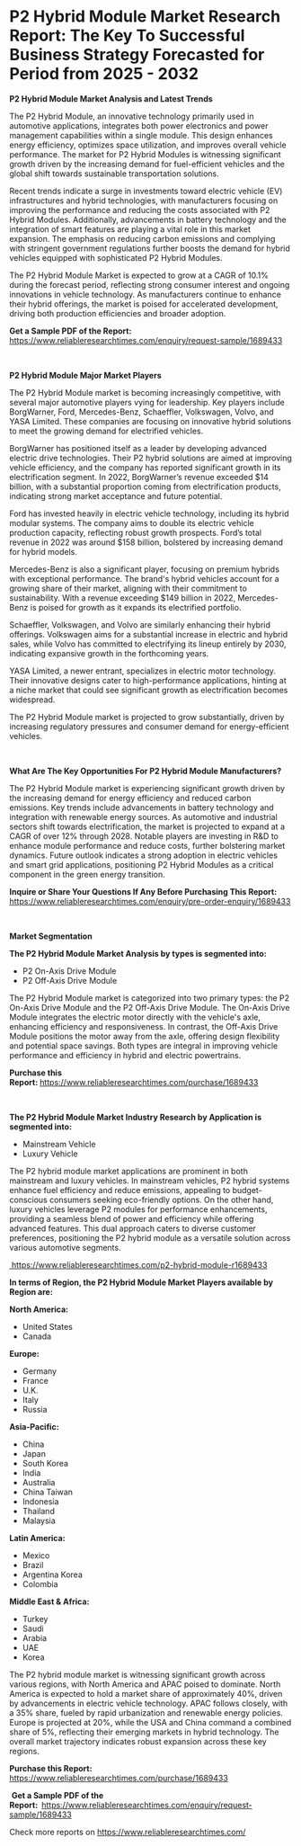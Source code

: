 <p><h1>P2 Hybrid Module Market Research Report: The Key To Successful Business Strategy Forecasted for Period from 2025 - 2032</h1></p><p><strong>P2 Hybrid Module Market Analysis and Latest Trends</strong></p>
<p><p>The P2 Hybrid Module, an innovative technology primarily used in automotive applications, integrates both power electronics and power management capabilities within a single module. This design enhances energy efficiency, optimizes space utilization, and improves overall vehicle performance. The market for P2 Hybrid Modules is witnessing significant growth driven by the increasing demand for fuel-efficient vehicles and the global shift towards sustainable transportation solutions.</p><p>Recent trends indicate a surge in investments toward electric vehicle (EV) infrastructures and hybrid technologies, with manufacturers focusing on improving the performance and reducing the costs associated with P2 Hybrid Modules. Additionally, advancements in battery technology and the integration of smart features are playing a vital role in this market expansion. The emphasis on reducing carbon emissions and complying with stringent government regulations further boosts the demand for hybrid vehicles equipped with sophisticated P2 Hybrid Modules.</p><p>The P2 Hybrid Module Market is expected to grow at a CAGR of 10.1% during the forecast period, reflecting strong consumer interest and ongoing innovations in vehicle technology. As manufacturers continue to enhance their hybrid offerings, the market is poised for accelerated development, driving both production efficiencies and broader adoption.</p></p>
<p><strong>Get a Sample PDF of the Report:&nbsp;</strong> <a href="https://www.reliableresearchtimes.com/enquiry/request-sample/1689433?utm_campaign=3056&utm_medium=2&utm_source=Github&utm_content=ia&utm_term=26032025&utm_id=p2-hybrid-module">https://www.reliableresearchtimes.com/enquiry/request-sample/1689433</a></p>
<p>&nbsp;</p>
<p><strong>P2 Hybrid Module Major Market Players</strong></p>
<p><p>The P2 Hybrid Module market is becoming increasingly competitive, with several major automotive players vying for leadership. Key players include BorgWarner, Ford, Mercedes-Benz, Schaeffler, Volkswagen, Volvo, and YASA Limited. These companies are focusing on innovative hybrid solutions to meet the growing demand for electrified vehicles.</p><p>BorgWarner has positioned itself as a leader by developing advanced electric drive technologies. Their P2 hybrid solutions are aimed at improving vehicle efficiency, and the company has reported significant growth in its electrification segment. In 2022, BorgWarner’s revenue exceeded $14 billion, with a substantial proportion coming from electrification products, indicating strong market acceptance and future potential.</p><p>Ford has invested heavily in electric vehicle technology, including its hybrid modular systems. The company aims to double its electric vehicle production capacity, reflecting robust growth prospects. Ford’s total revenue in 2022 was around $158 billion, bolstered by increasing demand for hybrid models.</p><p>Mercedes-Benz is also a significant player, focusing on premium hybrids with exceptional performance. The brand's hybrid vehicles account for a growing share of their market, aligning with their commitment to sustainability. With a revenue exceeding $149 billion in 2022, Mercedes-Benz is poised for growth as it expands its electrified portfolio.</p><p>Schaeffler, Volkswagen, and Volvo are similarly enhancing their hybrid offerings. Volkswagen aims for a substantial increase in electric and hybrid sales, while Volvo has committed to electrifying its lineup entirely by 2030, indicating expansive growth in the forthcoming years.</p><p>YASA Limited, a newer entrant, specializes in electric motor technology. Their innovative designs cater to high-performance applications, hinting at a niche market that could see significant growth as electrification becomes widespread.</p><p>The P2 Hybrid Module market is projected to grow substantially, driven by increasing regulatory pressures and consumer demand for energy-efficient vehicles.</p></p>
<p>&nbsp;</p>
<p><strong>What Are The Key Opportunities For P2 Hybrid Module Manufacturers?</strong></p>
<p><p>The P2 Hybrid Module market is experiencing significant growth driven by the increasing demand for energy efficiency and reduced carbon emissions. Key trends include advancements in battery technology and integration with renewable energy sources. As automotive and industrial sectors shift towards electrification, the market is projected to expand at a CAGR of over 12% through 2028. Notable players are investing in R&D to enhance module performance and reduce costs, further bolstering market dynamics. Future outlook indicates a strong adoption in electric vehicles and smart grid applications, positioning P2 Hybrid Modules as a critical component in the green energy transition.</p></p>
<p><strong>Inquire or Share Your Questions If Any Before Purchasing This Report:</strong> <a href="https://www.reliableresearchtimes.com/enquiry/pre-order-enquiry/1689433?utm_campaign=3056&utm_medium=2&utm_source=Github&utm_content=ia&utm_term=26032025&utm_id=p2-hybrid-module">https://www.reliableresearchtimes.com/enquiry/pre-order-enquiry/1689433</a></p>
<p>&nbsp;</p>
<p><strong>Market Segmentation</strong></p>
<p><strong>The P2 Hybrid Module Market Analysis by types is segmented into:</strong></p>
<p><ul><li>P2 On-Axis Drive Module</li><li>P2 Off-Axis Drive Module</li></ul></p>
<p><p>The P2 Hybrid Module market is categorized into two primary types: the P2 On-Axis Drive Module and the P2 Off-Axis Drive Module. The On-Axis Drive Module integrates the electric motor directly with the vehicle's axle, enhancing efficiency and responsiveness. In contrast, the Off-Axis Drive Module positions the motor away from the axle, offering design flexibility and potential space savings. Both types are integral in improving vehicle performance and efficiency in hybrid and electric powertrains.</p></p>
<p><strong>Purchase this Report:&nbsp;</strong><a href="https://www.reliableresearchtimes.com/purchase/1689433?utm_campaign=3056&utm_medium=2&utm_source=Github&utm_content=ia&utm_term=26032025&utm_id=p2-hybrid-module">https://www.reliableresearchtimes.com/purchase/1689433</a></p>
<p>&nbsp;</p>
<p><strong>The P2 Hybrid Module Market Industry Research by Application is segmented into:</strong></p>
<p><ul><li>Mainstream Vehicle</li><li>Luxury Vehicle</li></ul></p>
<p><p>The P2 hybrid module market applications are prominent in both mainstream and luxury vehicles. In mainstream vehicles, P2 hybrid systems enhance fuel efficiency and reduce emissions, appealing to budget-conscious consumers seeking eco-friendly options. On the other hand, luxury vehicles leverage P2 modules for performance enhancements, providing a seamless blend of power and efficiency while offering advanced features. This dual approach caters to diverse customer preferences, positioning the P2 hybrid module as a versatile solution across various automotive segments.</p></p>
<p><a href="https://www.reliableresearchtimes.com/p2-hybrid-module-r1689433?utm_campaign=3056&utm_medium=2&utm_source=Github&utm_content=ia&utm_term=26032025&utm_id=p2-hybrid-module">&nbsp;https://www.reliableresearchtimes.com/p2-hybrid-module-r1689433</a></p>
<p><strong>In terms of Region, the P2 Hybrid Module Market Players available by Region are:</strong></p>
<p>
    <p> <strong> North America: </strong>
        <ul>
            <li>United States</li>
            <li>Canada</li>
        </ul>
        </p> 
    <p> <strong> Europe: </strong>
        <ul>
            <li>Germany</li>
            <li>France</li>
            <li>U.K.</li>
            <li>Italy</li>
            <li>Russia</li>
        </ul>
        </p> 
    <p> <strong> Asia-Pacific: </strong>
        <ul>
            <li>China</li>
            <li>Japan</li>
            <li>South Korea</li>
            <li>India</li>
            <li>Australia</li>
            <li>China Taiwan</li>
            <li>Indonesia</li>
            <li>Thailand</li>
            <li>Malaysia</li>
        </ul>
        </p> 
    <p> <strong> Latin America: </strong>
        <ul>
            <li>Mexico</li>
            <li>Brazil</li>
            <li>Argentina Korea</li>
            <li>Colombia</li>
        </ul>
        </p> 
    <p> <strong> Middle East & Africa: </strong>
        <ul>
            <li>Turkey</li>
            <li>Saudi</li>
            <li>Arabia</li>
            <li>UAE</li>
            <li>Korea</li>
        </ul>
    </p>
    </p>
<p><p>The P2 hybrid module market is witnessing significant growth across various regions, with North America and APAC poised to dominate. North America is expected to hold a market share of approximately 40%, driven by advancements in electric vehicle technology. APAC follows closely, with a 35% share, fueled by rapid urbanization and renewable energy policies. Europe is projected at 20%, while the USA and China command a combined share of 5%, reflecting their emerging markets in hybrid technology. The overall market trajectory indicates robust expansion across these key regions.</p></p>
<p><strong>Purchase this Report: </strong><a href="https://www.reliableresearchtimes.com/purchase/1689433?utm_campaign=3056&utm_medium=2&utm_source=Github&utm_content=ia&utm_term=26032025&utm_id=p2-hybrid-module">https://www.reliableresearchtimes.com/purchase/1689433</a></p>
<p>&nbsp;<strong>Get a Sample PDF of the Report:&nbsp;&nbsp;</strong><a href="https://www.reliableresearchtimes.com/enquiry/request-sample/1689433?utm_campaign=3056&utm_medium=2&utm_source=Github&utm_content=ia&utm_term=26032025&utm_id=p2-hybrid-module">https://www.reliableresearchtimes.com/enquiry/request-sample/1689433</a></p>
<p><strong></strong></p>
<p>Check more reports on <a href="https://www.reliableresearchtimes.com/?utm_campaign=3056&utm_medium=2&utm_source=Github&utm_content=ia&utm_term=26032025&utm_id=p2-hybrid-module">https://www.reliableresearchtimes.com/</a></p>
